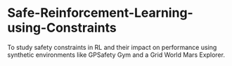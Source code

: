 # Safe-Reinforcement-Learning-using-Constraints
To study safety constraints in RL and their impact on performance using synthetic environments like GPSafety Gym and a Grid World Mars Explorer.
